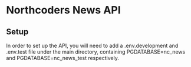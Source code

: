 # Northcoders News API

## Setup

In order to set up the API, you will need to add a .env.development and .env.test file under the main directory, containing PGDATABASE=nc_news and PGDATABASE=nc_news_test respectively.